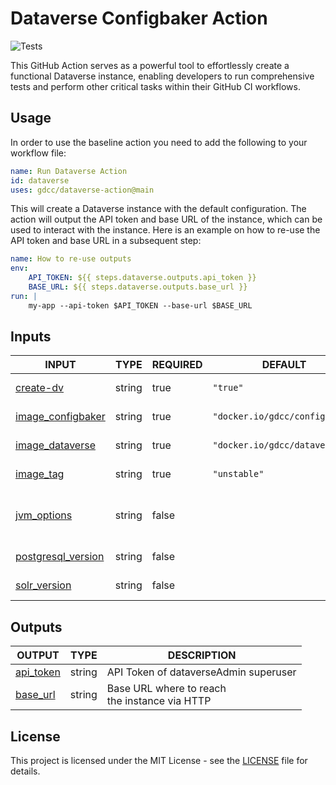 # Dataverse Configbaker Action

![Tests](https://github.com/gdcc/dataverse-action/actions/workflows/test-action.yml/badge.svg)

This GitHub Action serves as a powerful tool to effortlessly create a functional Dataverse instance, enabling developers to run comprehensive tests and perform other critical tasks within their GitHub CI workflows.

## Usage

In order to use the baseline action you need to add the following to your workflow file:

```yaml
name: Run Dataverse Action
id: dataverse
uses: gdcc/dataverse-action@main
```

This will create a Dataverse instance with the default configuration. The action will output the API token and base URL of the instance, which can be used to interact with the instance. Here is an example on how to re-use the API token and base URL in a subsequent step:

```yaml
name: How to re-use outputs
env:
    API_TOKEN: ${{ steps.dataverse.outputs.api_token }}
    BASE_URL: ${{ steps.dataverse.outputs.base_url }}
run: |
    my-app --api-token $API_TOKEN --base-url $BASE_URL
```

## Inputs

<!-- AUTO-DOC-INPUT:START - Do not remove or modify this section -->

|                                         INPUT                                          |  TYPE  | REQUIRED |            DEFAULT             |                                                           DESCRIPTION                                                            |
|----------------------------------------------------------------------------------------|--------|----------|--------------------------------|----------------------------------------------------------------------------------------------------------------------------------|
|              <a name="input_create-dv"></a>[create-dv](#input_create-dv)               | string |   true   |            `"true"`            |                                        Whether or not to create <br>an example Dataverse                                         |
|  <a name="input_image_configbaker"></a>[image_configbaker](#input_image_configbaker)   | string |   true   | `"docker.io/gdcc/configbaker"` |                                        Name of Configbaker image (can include registry)                                          |
|     <a name="input_image_dataverse"></a>[image_dataverse](#input_image_dataverse)      | string |   true   |  `"docker.io/gdcc/dataverse"`  |                                     Name of Dataverse app image <br>(can include registry)                                       |
|              <a name="input_image_tag"></a>[image_tag](#input_image_tag)               | string |   true   |          `"unstable"`          |                                       Tag of image for Dataverse <br>app and Configbaker                                         |
|           <a name="input_jvm_options"></a>[jvm_options](#input_jvm_options)            | string |  false   |                                | Line separated key-value pairs of <br>JVM options to be set <br>before startup. Example: dataverse.spi.exporters.directory=/...  |
| <a name="input_postgresql_version"></a>[postgresql_version](#input_postgresql_version) | string |  false   |                                |                                           Override the PostgreSQL version to <br>use                                             |
|          <a name="input_solr_version"></a>[solr_version](#input_solr_version)          | string |  false   |                                |                                              Override the Solr version to <br>use                                                |

<!-- AUTO-DOC-INPUT:END -->

## Outputs

<!-- AUTO-DOC-OUTPUT:START - Do not remove or modify this section -->

|                            OUTPUT                             |  TYPE  |                    DESCRIPTION                     |
|---------------------------------------------------------------|--------|----------------------------------------------------|
| <a name="output_api_token"></a>[api_token](#output_api_token) | string |       API Token of dataverseAdmin superuser        |
|  <a name="output_base_url"></a>[base_url](#output_base_url)   | string | Base URL where to reach <br>the instance via HTTP  |

<!-- AUTO-DOC-OUTPUT:END -->

## License

This project is licensed under the MIT License - see the [LICENSE](LICENSE) file for details.
